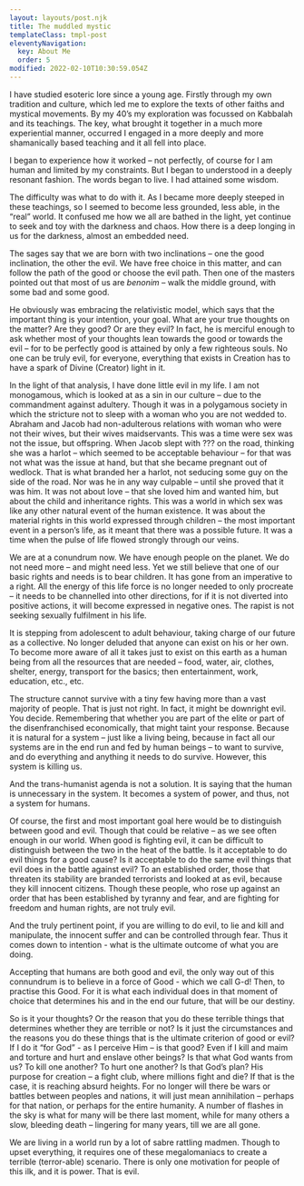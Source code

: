 ```yaml
---
layout: layouts/post.njk
title: The muddled mystic
templateClass: tmpl-post
eleventyNavigation:
  key: About Me
  order: 5
modified: 2022-02-10T10:30:59.054Z
---
```


I have studied esoteric lore since a young age. Firstly through my own tradition and culture, which led me to explore the texts of other faiths and mystical movements. By my 40’s my exploration was focussed on Kabbalah and its teachings. The key, what brought it together in a much more experiential manner, occurred I engaged in a more deeply and more shamanically based teaching and it all fell into place.

I began to experience how it worked – not perfectly, of course for I am human and limited by my constraints. But I began to understood in a deeply resonant fashion. The words began to live. I had attained some wisdom.

The difficulty was what to do with it. As I became more deeply steeped in these teachings, so I seemed to become less grounded, less able, in the “real” world. It confused me how we all are bathed in the light, yet continue to seek and toy with the darkness and chaos. How there is a deep longing in us for the darkness, almost an embedded need.

The sages say that we are born with two inclinations – one the good inclination, the other the evil. We have free choice in this matter, and can follow the path of the good or choose the evil path. Then one of the masters pointed out that most of us are _benonim_ – walk the middle ground, with some bad and some good.

He obviously was embracing the relativistic model, which says that the important thing is your intention, your goal. What are your true thoughts on the matter? Are they good? Or are they evil? In fact, he is merciful enough to ask whether most of your thoughts lean towards the good or towards the evil – for to be perfectly good is attained by only a few righteous souls. No one can be truly evil, for everyone, everything that exists in Creation has to have a spark of Divine (Creator) light in it.

In the light of that analysis, I have done little evil in my life. I am not monogamous, which is looked at as a sin in our culture – due to the commandment against adultery. Though it was in a polygamous society in which the stricture not to sleep with a woman who you are not wedded to. Abraham and Jacob had non-adulterous relations with woman who were not their wives, but their wives maidservants. This was a time were sex was not the issue, but offspring. When Jacob slept with ??? on the road, thinking she was a harlot – which seemed to be acceptable behaviour – for that was not what was the issue at hand, but that she became pregnant out of wedlock. That is what branded her a harlot, not seducing some guy on the side of the road. Nor was he in any way culpable – until she proved that it was him. It was not about love – that she loved him and wanted him, but about the child and inheritance rights. This was a world in which sex was like any other natural event of the human existence. It was about the material rights in this world expressed through children – the most important event in a person’s life, as it meant that there was a possible future. It was a time when the pulse of life flowed strongly through our veins.

We are at a conundrum now. We have enough people on the planet. We do not need more – and might need less. Yet we still believe that one of our basic rights and needs is to bear children. It has gone from an imperative to a right. All the energy of this life force is no longer needed to only procreate – it needs to be channelled into other directions, for if it is not diverted into positive actions, it will become expressed in negative ones. The rapist is not seeking sexually fulfilment in his life.

It is stepping from adolescent to adult behaviour, taking charge of our future as a collective. No longer deluded that anyone can exist on his or her own. To become more aware of all it takes just to exist on this earth as a human being from all the resources that are needed – food, water, air, clothes, shelter, energy, transport for the basics; then entertainment, work, education, etc., etc.

The structure cannot survive with a tiny few having more than a vast majority of people. That is just not right. In fact, it might be downright evil. You decide. Remembering that whether you are part of the elite or part of the disenfranchised economically, that might taint your response. Because it is natural for a system – just like a living being, because in fact all our systems are in the end run and fed by human beings – to want to survive, and do everything and anything it needs to do survive. However, this system is killing us.

And the trans-humanist agenda is not a solution. It is saying that the human is unnecessary in the system. It becomes a system of power, and thus, not a system for humans.

Of course, the first and most important goal here would be to distinguish between good and evil. Though that could be relative – as we see often enough in our world. When good is fighting evil, it can be difficult to distinguish between the two in the heat of the battle. Is it acceptable to do evil things for a good cause? Is it acceptable to do the same evil things that evil does in the battle against evil? To an established order, those that threaten its stability are branded terrorists and looked at as evil, because they kill innocent citizens. Though these people, who rose up against an order that has been established by tyranny and fear, and are fighting for freedom and human rights, are not truly evil.

And the truly pertinent point, if you are willing to do evil, to lie and kill and manipulate, the innocent suffer and can be controlled through fear. Thus it comes down to intention - what is the ultimate outcome of what you are doing.

Accepting that humans are both good and evil, the only way out of this connundrum is to believe in a force of Good - which we call G-d! Then, to practise this Good. For it is what each individual does in that moment of choice that determines his and in the end our future, that will be our destiny.

So is it your thoughts? Or the reason that you do these terrible things that determines whether they are terrible or not? Is it just the circumstances and the reasons you do these things that is the ultimate criterion of good or evil? If I do it “for God” - as I perceive Him – is that good? Even if I kill and maim and torture and hurt and enslave other beings? Is that what God wants from us? To kill one another? To hurt one another? Is that God’s plan? His purpose for creation – a fight club, where millions fight and die? If that is the case, it is reaching absurd heights. For no longer will there be wars or battles between peoples and nations, it will just mean annihilation – perhaps for that nation, or perhaps for the entire humanity. A number of flashes in the sky is what for many will be there last moment, while for many others a slow, bleeding death – lingering for many years, till we are all gone.

We are living in a world run by a lot of sabre rattling madmen. Though to upset everything, it requires one of these megalomaniacs to create a terrible (terror-able) scenario. There is only one motivation for people of this ilk, and it is power. That is evil.
